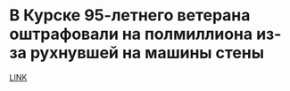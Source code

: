 # В Курске 95-летнего ветерана оштрафовали на полмиллиона из-за рухнувшей на машины стены



[LINK](https://varlamov.ru/2671892.html)